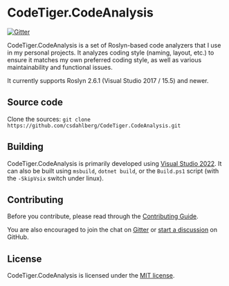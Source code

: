 # CodeTiger.CodeAnalysis
[![Gitter](https://badges.gitter.im/csdahlberg/CodeTiger.CodeAnalysis.svg)](https://gitter.im/csdahlberg/CodeTiger.CodeAnalysis?utm_source=badge&utm_medium=badge&utm_campaign=pr-badge&utm_content=badge)

CodeTiger.CodeAnalysis is a set of Roslyn-based code analyzers that I use in my personal projects. It analyzes coding style (naming, layout, etc.) to ensure it matches my own preferred coding style, as well as various maintainability and functional issues.

It currently supports Roslyn 2.6.1 (Visual Studio 2017 / 15.5) and newer.

## Source code

Clone the sources: `git clone https://github.com/csdahlberg/CodeTiger.CodeAnalysis.git`

## Building

CodeTiger.CodeAnalysis is primarily developed using [Visual Studio 2022](https://visualstudio.microsoft.com/downloads/). It can also be built using `msbuild`, `dotnet build`, or the `Build.ps1` script (with the `-SkipVsix` switch under linux).

## Contributing

Before you contribute, please read through the [Contributing Guide](CONTRIBUTING.md).

You are also encouraged to join the chat on [Gitter](https://gitter.im/csdahlberg/CodeTiger.CodeAnalysis) or [start a discussion](https://github.com/csdahlberg/CodeTiger.CodeAnalysis/discussions) on GitHub.

## License

CodeTiger.CodeAnalysis is licensed under the [MIT license](LICENSE).
